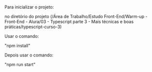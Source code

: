Para inicializar o projeto:

no diretório do projeto 
(/Área de Trabalho/Estudo Front-End/Warm-up - Front-End - Alura/03 - Typescript parte 3 - Mais técnicas e boas práticas/typescript-curso-3)

Usar o comando:

"npm install"

Depois usar o comando:

"npm run start"